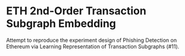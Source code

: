 # ETH 2nd-Order Transaction Subgraph Embedding

Attempt to reproduce the experiment design of Phishing Detection on Ethereum via Learning Representation of Transaction Subgraphs (#11).
